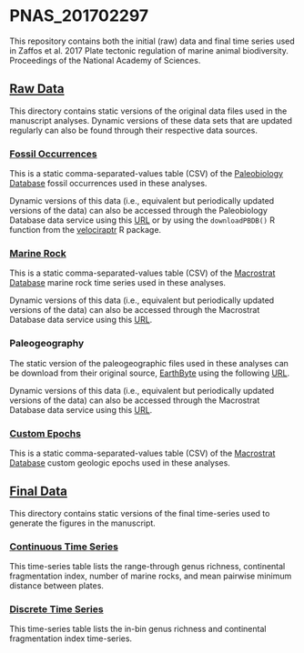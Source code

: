 # PNAS_201702297

This repository contains both the initial (raw) data and final time series used in Zaffos et al. 2017 Plate tectonic regulation of marine animal biodiversity. Proceedings of the National Academy of Sciences.

## [Raw Data](/RawData)

This directory contains static versions of the original data files used in the manuscript analyses. Dynamic versions of these data sets that are updated regularly can also be found through their respective data sources.

### [Fossil Occurrences](/RawData/RawFossilOccurrences.csv)

This is a static comma-separated-values table (CSV) of the [Paleobiology Database](https://paleobiodb.org) fossil occurrences used in these analyses. 

Dynamic versions of this data (i.e., equivalent but periodically updated versions of the data) can also be accessed through the Paleobiology Database data service using this [URL](https://paleobiodb.org/data1.2/occs/list.csv?base_name=Bivalvia,Gastropoda,Anthozoa,Brachiopoda,Trilobita,Bryozoa,Nautiloidea,Ammonoidea,Crinoidea,Blastoidea,Edrioasteroidea&interval=Cambrian,Pleistocene&show=coords,paleoloc,phylo&limit=all) or by using the `downloadPBDB()` R function from the [velociraptr](https://cran.r-project.org/web/packages/velociraptr/index.html) R package.

### [Marine Rock](/RawData/RawMarineRock.csv)

This is a static comma-separated-values table (CSV) of the [Macrostrat Database](https://macrostrat.org) marine rock time series used in these analyses.

Dynamic versions of this data (i.e., equivalent but periodically updated versions of the data) can also be accessed through the Macrostrat Database data service using this [URL](https://macrostrat.org/api/sections?project_id=1&environ_class=marine&format=csv).

### Paleogeography

The static version of the paleogeographic files used in these analyses can be download from their original source, [EarthByte](https://earthbyte.org) using the following [URL](http://tinyurl.com/jm2s3av).

Dynamic versions of this data (i.e., equivalent but periodically updated versions of the data) can also be accessed through the Macrostrat Database data service using this [URL](https://macrostrat.org/api/paleogeography).

### [Custom Epochs](/RawData/CustomEpochs.csv)

This is a static comma-separated-values table (CSV) of the [Macrostrat Database](https://macrostrat.org) custom geologic epochs used in these analyses.

## [Final Data](/FinalData)

This directory contains static versions of the final time-series used to generate the figures in the manuscript.

### [Continuous Time Series](/FinalData/ContinuousTimeSeries.csv)

This time-series table lists the range-through genus richness, continental fragmentation index, number of marine rocks, and mean pairwise minimum distance between plates.

### [Discrete Time Series](/FinalData/DiscreteTimeSeries.csv)

This time-series table lists the in-bin genus richness and continental fragmentation index time-series.

